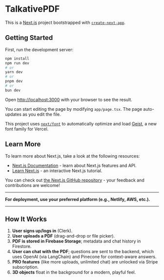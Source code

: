 # TalkativePDF

This is a [Next.js](https://nextjs.org) project bootstrapped with [`create-next-app`](https://nextjs.org/docs/app/api-reference/cli/create-next-app).

## Getting Started

First, run the development server:

```bash
npm install
npm run dev
# or
yarn dev
# or
pnpm dev
# or
bun dev
```

Open [http://localhost:3000](http://localhost:3000) with your browser to see the result.

You can start editing the page by modifying `app/page.tsx`. The page auto-updates as you edit the file.

This project uses [`next/font`](https://nextjs.org/docs/app/building-your-application/optimizing/fonts) to automatically optimize and load [Geist](https://vercel.com/font), a new font family for Vercel.

## Learn More

To learn more about Next.js, take a look at the following resources:

- [Next.js Documentation](https://nextjs.org/docs) - learn about Next.js features and API.
- [Learn Next.js](https://nextjs.org/learn) - an interactive Next.js tutorial.

You can check out [the Next.js GitHub repository](https://github.com/vercel/next.js) - your feedback and contributions are welcome!

---

**For deployment, use your preferred platform (e.g., Netlify, AWS, etc.).**

---

## How It Works

1. **User signs up/logs in** (Clerk).
2. **User uploads a PDF** (drag-and-drop or file picker).
3. **PDF is stored in Firebase Storage**; metadata and chat history in Firestore.
4. **User can chat with the PDF**; questions are sent to the backend, which uses OpenAI (via LangChain) and Pinecone for context-aware answers.
5. **PRO features** (like more uploads, unlimited chat) are unlocked via Stripe subscription.
6. **3D objects** float in the background for a modern, playful feel.
